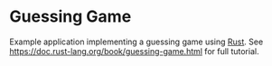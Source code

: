 # Guessing Game

Example application implementing a guessing game using [Rust](https://www.rust-lang.org). See https://doc.rust-lang.org/book/guessing-game.html for full tutorial.
